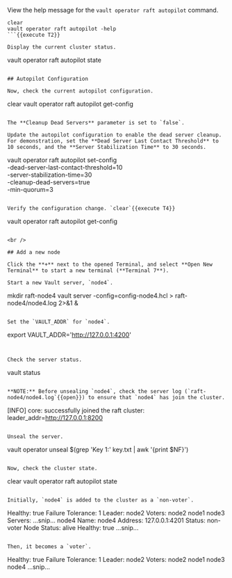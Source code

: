View the help message for the `vault operator raft autopilot` command.

```
clear
vault operator raft autopilot -help
```{{execute T2}}

Display the current cluster status.

```
vault operator raft autopilot state
```{{execute T2}}

## Autopilot Configuration

Now, check the current autopilot configuration.

```
clear
vault operator raft autopilot get-config
```{{execute T2}}

The **Cleanup Dead Servers** parameter is set to `false`.

Update the autopilot configuration to enable the dead server cleanup. For demonstration, set the **Dead Server Last Contact Threshold** to 10 seconds, and the **Server Stabilization Time** to 30 seconds.

```
vault operator raft autopilot set-config \
    -dead-server-last-contact-threshold=10 \
    -server-stabilization-time=30 \
    -cleanup-dead-servers=true \
    -min-quorum=3
```{{execute T2}}

Verify the configuration change. `clear`{{execute T4}}

```
vault operator raft autopilot get-config
```{{execute T2}}

<br />

## Add a new node

Click the **+** next to the opened Terminal, and select **Open New Terminal** to start a new terminal (**Terminal 7**).

Start a new Vault server, `node4`.

```
mkdir raft-node4
vault server -config=config-node4.hcl > raft-node4/node4.log 2>&1 &
```{{execute T7}}

Set the `VAULT_ADDR` for `node4`.

```
export VAULT_ADDR='http://127.0.0.1:4200'
```{{execute T7}}


Check the server status.

```
vault status
```{{execute T7}}

**NOTE:** Before unsealing `node4`, check the server log (`raft-node4/node4.log`{{open}}) to ensure that `node4` has join the cluster.

```
[INFO]  core: successfully joined the raft cluster: leader_addr=http://127.0.0.1:8200
```

Unseal the server.

```
vault operator unseal $(grep 'Key 1:' key.txt | awk '{print $NF}')
```{{execute T7}}

Now, check the cluster state.

```
clear
vault operator raft autopilot state
```{{execute T7}}

Initially, `node4` is added to the cluster as a `non-voter`.

```
Healthy:                      true
Failure Tolerance:            1
Leader:                       node2
Voters:
   node2
   node1
   node3
Servers:
   ...snip...
   node4
      Name:            node4
      Address:         127.0.0.1:4201
      Status:          non-voter
      Node Status:     alive
      Healthy:         true
      ...snip...
```

Then, it becomes a `voter`.

```
Healthy:                      true
Failure Tolerance:            1
Leader:                       node2
Voters:
   node2
   node1
   node3
   node4
...snip...
```
